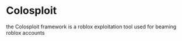# Colosploit
the Colosploit framework is a roblox exploitation tool used for beaming roblox accounts
